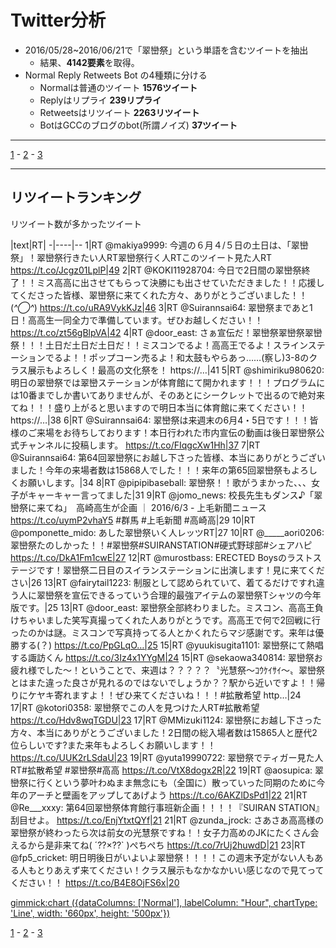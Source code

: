 # Twitter分析

- 2016/05/28~2016/06/21で「翠巒祭」という単語を含むツイートを抽出
  - 結果、**4142要素**を取得。
- Normal Reply Retweets Bot の4種類に分ける
  - Normalは普通のツイート **1576ツイート**
  - Replyはリプライ **239リプライ**
  - Retweetsはリツイート **2263リツイート**
  - BotはGCCのブログのbot(所謂ノイズ) **37ツイート**

----

[1](#!Twitter分析.md) - [2](#!Twitter分析2.md) - [3](#!Twitter分析3.md)

----

## リツイートランキング

リツイート数が多かったツイート

|text|RT|
-|----|--
1|RT @makiya9999: 今週の６月４/５日の土日は、「翠巒祭」！翠巒祭行きたい人RT翠巒祭行く人RTこのツイート見た人RT https://t.co/Jcgz01LplP|49
2|RT @KOKI11928704: 今日で2日間の翠巒祭終了！！ミス高高に出させてもらって決勝にも出させていただきました！！応援してくださった皆様、翠巒祭に来てくれた方々、ありがとうございました！！(*^◯^*) https://t.co/uRA9VykKJz|46
3|RT @Suirannsai64: 翠巒祭まであと1日！高高生一同全力で準備しています。ぜひお越しください！！ https://t.co/zt56gBlpVA|42
4|RT @door_east: さぁ宣伝だ！翠巒祭翠巒祭翠巒祭！！！土日だ土日だ土日だ！！ミスコンでるよ！高高王でるよ！スラインステーションでるよ！！ポップコーン売るよ！和太鼓もやらあっ……(察し)3-8のクラス展示もよろしく！最高の文化祭を！ https://…|41
5|RT @shimiriku980620: 明日の翠巒祭では翠巒ステーションが体育館にて開かれます！！！プログラムには10番までしか書いてありませんが、そのあとにシークレットで出るので絶対来てね！！！盛り上がると思いますので明日本当に体育館に来てください！！ https://…|38
6|RT @Suirannsai64: 翠巒祭は来週末の6月4・5日です！！！皆様のご来場をお待ちしております！本日行われた市内宣伝の動画は後日翠巒祭公式チャンネルに投稿します。 https://t.co/FIqgcXw1Hh|37
7|RT @Suirannsai64: 第64回翠巒祭にお越し下さった皆様、本当にありがとうございました！今年の来場者数は15868人でした！！！来年の第65回翠巒祭もよろしくお願いします。|34
8|RT @pipipibaseball: 翠巒祭！！歌がうまかった、、、女子がキャーキャー言ってました|31
9|RT @jomo_news: 校長先生もダンス♪「翠巒祭に来てね」　高崎高生が企画  ｜ 2016/6/3 - 上毛新聞ニュース https://t.co/uymP2vhaY5 #群馬 #上毛新聞 #高崎高|29
10|RT @pomponette_mido: あした翠巒祭いく人レッツRT|27
10|RT @_____aori0206: 翠巒祭たのしかった！！#翠巒祭#SUIRANSTATION#硬式野球部#シェアハピ https://t.co/DkA1Fm1cwE|27
12|RT @murostbass: ERECTED Boysのラストステージです！翠巒祭二日目のスイランステーションに出演します！見に来てください|26
13|RT @fairytail1223: 制服として認められていて、着てるだけですれ違う人に翠巒祭を宣伝できるっていう合理的最強アイテムの翠巒祭Tシャツの今年版です。|25
13|RT @door_east: 翠巒祭全部終わりました。ミスコン、高高王負けちゃいました笑写真撮ってくれた人ありがとうです。高高王で何で2回戦に行ったのかは謎。ミスコンで写真持ってる人とかくれたらマジ感謝です。来年は優勝する(？) https://t.co/PpGLqO…|25
15|RT @yuukisugita1101: 翠巒祭にて熱唱する諏訪くん https://t.co/3Iz4x1YYgM|24
15|RT @sekaowa340814: 翠巒祭お疲れ様でした～！ということで、来週は？？？？？〝光慧祭～ｺｳｹｲｻｲ～〟翠巒祭とはまた違った良さが見れるのではないでしょうか？？駅から近いですよ！！帰りにケヤキ寄れますよ！！ぜひ来てくださいね！！！#拡散希望 http…|24
17|RT @kotori0358: 翠巒祭でこの人を見つけた人RT#拡散希望 https://t.co/Hdv8wqTGDU|23
17|RT @MMizuki1124: 翠巒祭にお越し下さった方々、本当にありがとうございました！2日間の総入場者数は15865人と歴代2位らしいです?また来年もよろしくお願いします！！ https://t.co/UUK2rLSdaU|23
19|RT @yuta19990722: 翠巒祭でティガー見た人RT#拡散希望 #翠巒祭#高高 https://t.co/VtX8dogx2R|22
19|RT @aosupica: 翠巒祭に行くという夢叶わぬまま無念にも（全国に）散っていった同期のために今年のアーチと壁画をアップしてあげよう https://t.co/6AKZlDsPd1|22
21|RT @Re___xxxy: 第64回翠巒祭体育館行事班新企画！！！！『SUIRAN STATION』刮目せよ。 https://t.co/EnjYtxtQYf|21
21|RT @zunda_jrock: さあさあ高高様の翠巒祭が終わったら次は前女の光慧祭ですね！！女子力高めのJKにたくさん会えるから是非来てね( ´??×??` )ぺちぺち https://t.co/7rUj2huwdD|21
23|RT @fp5_cricket: 明日明後日がいよいよ翠巒祭！！！！この週末予定がない人もある人もとりあえず来てください！クラス展示もなかなかいい感じなので見てってください！！ https://t.co/B4E8OjFS6x|20

[gimmick:chart ({dataColumns: ['Normal'], labelColumn: "Hour", chartType: 'Line', width: '660px', height: '500px'})]()

[1](#!Twitter分析.md) - [2](#!Twitter分析2.md) - [3](#!Twitter分析3.md)